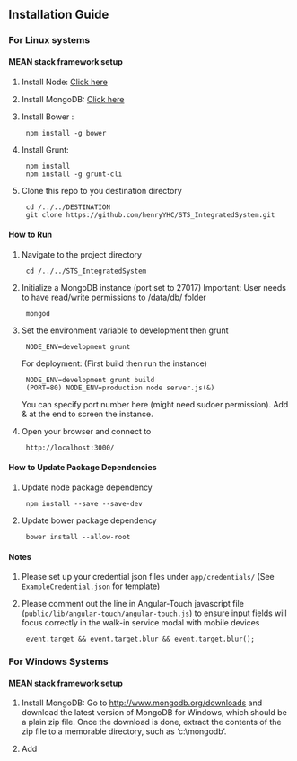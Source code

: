 ## Installation Guide

### For Linux systems

#### MEAN stack framework setup

1. Install Node: [Click here](https://nodejs.org/download/)
2. Install MongoDB: [Click here](http://www.mongodb.org/downloads) 
3. Install Bower :

		npm install -g bower

4. Install Grunt:
		
		npm install
		npm install -g grunt-cli

5. Clone this repo to you destination directory

		cd /../../DESTINATION
		git clone https://github.com/henryYHC/STS_IntegratedSystem.git
		

#### How to Run

1. Navigate to the project directory

		cd /../../STS_IntegratedSystem

2. Initialize a MongoDB instance (port set to 27017) 
   Important: User needs to have read/write permissions to /data/db/ folder

		mongod
	
3. Set the environment variable to development then grunt

		NODE_ENV=development grunt
		

	For deployment: (First build then run the instance)

		NODE_ENV=development grunt build
		(PORT=80) NODE_ENV=production node server.js(&)
	
	You can specify port number here (might need sudoer permission). Add & at the end to screen the instance.
		
4. Open your browser and connect to 

		http://localhost:3000/
		
#### How to Update Package Dependencies

1. Update node package dependency
		
		npm install --save --save-dev
		
2. Update bower package dependency

		bower install --allow-root
		
#### Notes
1. Please set up your credential json files under `app/credentials/` (See `ExampleCredential.json` for template)

2. Please comment out the line in Angular-Touch javascript file (`public/lib/angular-touch/angular-touch.js`) to ensure input fields will focus correctly in the walk-in service modal with mobile devices

		event.target && event.target.blur && event.target.blur();
		
### For Windows Systems

#### MEAN stack framework setup

1. Install MongoDB: Go to http://www.mongodb.org/downloads and download the latest version of MongoDB for Windows, which should be a plain zip file. Once the download is done, extract the contents of the zip file to a memorable directory, such as ‘c:\mongodb’.

2. Add 

